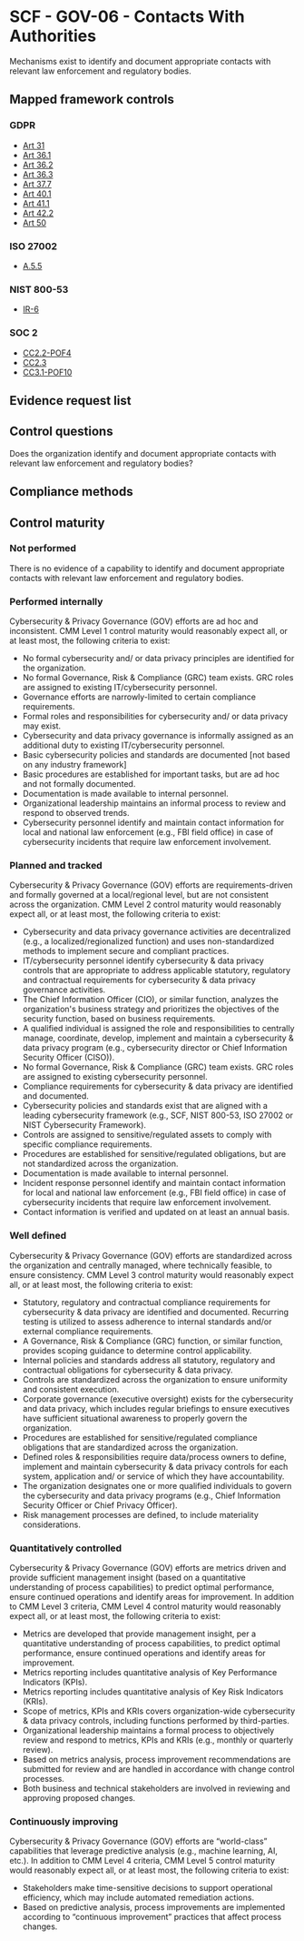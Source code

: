 # SCF - GOV-06 - Contacts With Authorities
Mechanisms exist to identify and document appropriate contacts with relevant law enforcement and regulatory bodies.
## Mapped framework controls
### GDPR
- [Art 31](../gdpr/art31.md)
- [Art 36.1](../gdpr/art36.md#Article-361)
- [Art 36.2](../gdpr/art36.md#Article-362)
- [Art 36.3](../gdpr/art36.md#Article-363)
- [Art 37.7](../gdpr/art37.md#Article-377)
- [Art 40.1](../gdpr/art40.md#Article-401)
- [Art 41.1](../gdpr/art41.md#Article-411)
- [Art 42.2](../gdpr/art42.md#Article-422)
- [Art 50](../gdpr/art50.md)

### ISO 27002
- [A.5.5](../iso27002/a-5.md#a55)

### NIST 800-53
- [IR-6](../nist80053/ir-6.md)

### SOC 2
- [CC2.2-POF4](../soc2/cc22-pof4.md)
- [CC2.3](../soc2/cc23.md)
- [CC3.1-POF10](../soc2/cc31-pof10.md)

## Evidence request list


## Control questions
Does the organization identify and document appropriate contacts with relevant law enforcement and regulatory bodies?

## Compliance methods


## Control maturity
### Not performed
There is no evidence of a capability to identify and document appropriate contacts with relevant law enforcement and regulatory bodies.

### Performed internally
Cybersecurity & Privacy Governance (GOV) efforts are ad hoc and inconsistent. CMM Level 1 control maturity would reasonably expect all, or at least most, the following criteria to exist:
- No formal cybersecurity and/ or data privacy principles are identified for the organization.
- No formal Governance, Risk & Compliance (GRC) team exists. GRC roles are assigned to existing IT/cybersecurity personnel.
- Governance efforts are narrowly-limited to certain compliance requirements.
- Formal roles and responsibilities for cybersecurity and/ or data privacy may exist.
- Cybersecurity and data privacy governance is informally assigned as an additional duty to existing IT/cybersecurity personnel.
- Basic cybersecurity policies and standards are documented [not based on any industry framework]
- Basic procedures are established for important tasks, but are ad hoc and not formally documented.
- Documentation is made available to internal personnel.
- Organizational leadership maintains an informal process to review and respond to observed trends.
- Cybersecurity personnel identify and maintain contact information for local and national law enforcement (e.g., FBI field office) in case of cybersecurity incidents that require law enforcement involvement.

### Planned and tracked
Cybersecurity & Privacy Governance (GOV) efforts are requirements-driven and formally governed at a local/regional level, but are not consistent across the organization. CMM Level 2 control maturity would reasonably expect all, or at least most, the following criteria to exist:
- Cybersecurity and data privacy governance activities are decentralized (e.g., a localized/regionalized function) and uses non-standardized methods to implement secure and compliant practices.
- IT/cybersecurity personnel identify cybersecurity & data privacy controls that are appropriate to address applicable statutory, regulatory and contractual requirements for cybersecurity & data privacy governance activities.
- The Chief Information Officer (CIO), or similar function, analyzes the organization's business strategy and prioritizes the objectives of the security function, based on business requirements.
- A qualified individual is assigned the role and responsibilities to centrally manage, coordinate, develop, implement and maintain a cybersecurity & data privacy program (e.g., cybersecurity director or Chief Information Security Officer (CISO)).
- No formal Governance, Risk & Compliance (GRC) team exists. GRC roles are assigned to existing cybersecurity personnel.
- Compliance requirements for cybersecurity & data privacy are identified and documented.
- Cybersecurity policies and standards exist that are aligned with a leading cybersecurity framework (e.g., SCF, NIST 800-53, ISO 27002 or NIST Cybersecurity Framework).
- Controls are assigned to sensitive/regulated assets to comply with specific compliance requirements.
- Procedures are established for sensitive/regulated obligations, but are not standardized across the organization.
- Documentation is made available to internal personnel.
- Incident response personnel identify and maintain contact information for local and national law enforcement (e.g., FBI field office) in case of cybersecurity incidents that require law enforcement involvement.
- Contact information is verified and updated on at least an annual basis.

### Well defined
Cybersecurity & Privacy Governance (GOV) efforts are standardized across the organization and centrally managed, where technically feasible, to ensure consistency. CMM Level 3 control maturity would reasonably expect all, or at least most, the following criteria to exist:
- Statutory, regulatory and contractual compliance requirements for cybersecurity & data privacy are identified and documented. Recurring testing is utilized to assess adherence to internal standards and/or external compliance requirements.
- A Governance, Risk & Compliance (GRC) function, or similar function, provides scoping guidance to determine control applicability.
- Internal policies and standards address all statutory, regulatory and contractual obligations for cybersecurity & data privacy.
- Controls are standardized across the organization to ensure uniformity and consistent execution.
- Corporate governance (executive oversight) exists for the cybersecurity and data privacy, which includes regular briefings to ensure executives have sufficient situational awareness to properly govern the organization.
- Procedures are established for sensitive/regulated compliance obligations that are standardized across the organization.
- Defined roles & responsibilities require data/process owners to define, implement and maintain cybersecurity & data privacy controls for each system, application and/ or service of which they have accountability.
- The organization designates one or more qualified individuals to govern the cybersecurity and data privacy programs (e.g., Chief Information Security Officer or Chief Privacy Officer).
- Risk management processes are defined, to include materiality considerations.

### Quantitatively controlled
Cybersecurity & Privacy Governance (GOV) efforts are metrics driven and provide sufficient management insight (based on a quantitative understanding of process capabilities) to predict optimal performance, ensure continued operations and identify areas for improvement. In addition to CMM Level 3 criteria, CMM Level 4 control maturity would reasonably expect all, or at least most, the following criteria to exist:
- Metrics are developed that provide management insight, per a quantitative understanding of process capabilities, to predict optimal performance, ensure continued operations and identify areas for improvement.
- Metrics reporting includes quantitative analysis of Key Performance Indicators (KPIs).
- Metrics reporting includes quantitative analysis of Key Risk Indicators (KRIs).
- Scope of metrics, KPIs and KRIs covers organization-wide cybersecurity & data privacy controls, including functions performed by third-parties.
- Organizational leadership maintains a formal process to objectively review and respond to metrics, KPIs and KRIs (e.g., monthly or quarterly review).
- Based on metrics analysis, process improvement recommendations are submitted for review and are handled in accordance with change control processes.
- Both business and technical stakeholders are involved in reviewing and approving proposed changes.

### Continuously improving
Cybersecurity & Privacy Governance (GOV) efforts are “world-class” capabilities that leverage predictive analysis (e.g., machine learning, AI, etc.). In addition to CMM Level 4 criteria, CMM Level 5 control maturity would reasonably expect all, or at least most, the following criteria to exist:
- Stakeholders make time-sensitive decisions to support operational efficiency, which may include automated remediation actions.
- Based on predictive analysis, process improvements are implemented according to “continuous improvement” practices that affect process changes.
